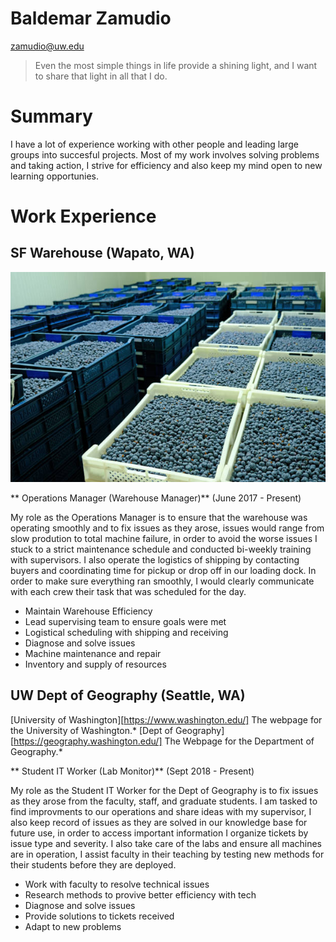 # Baldemar Zamudio

zamudio@uw.edu

> Even the most simple things in life provide a shining light, and I want to share that light in all that I do.

# Summary

I have a lot of experience working with other people and leading large groups into succesful projects. Most of my work involves solving problems and taking action, I strive for efficiency and also keep my mind open to new learning opportunies.

# Work Experience

## SF Warehouse (Wapato, WA)

![A Warehouse](/files/warehouse.jpg)


** Operations Manager (Warehouse Manager)** (June 2017 - Present)

My role as the Operations Manager is to ensure that the warehouse was operating smoothly and to fix issues as they arose, issues would range from slow prodution to total machine failure, in order to avoid the worse issues I stuck to a strict maintenance schedule and conducted bi-weekly training with supervisors. I also operate the logistics of shipping by contacting buyers and coordinating time for pickup or drop off in our loading dock. In order to make sure everything ran smoothly, I would clearly communicate with each crew their task that was scheduled for the day.

- Maintain Warehouse Efficiency
- Lead supervising team to ensure goals were met
- Logistical scheduling with shipping and receiving
- Diagnose and solve issues
- Machine maintenance and repair
- Inventory and supply of resources

## UW Dept of Geography (Seattle, WA)

[University of Washington][https://www.washington.edu/] The webpage for the University of Washington.*
[Dept of Geography][https://geography.washington.edu/] The Webpage for the Department of Geography.*

** Student IT Worker (Lab Monitor)** (Sept 2018 - Present)

My role as the Student IT Worker for the Dept of Geography is to fix issues as they arose from the faculty, staff, and graduate students. I am tasked to find improvments to our operations and share ideas with my supervisor, I also keep record of issues as they are solved in our knowledge base for future use, in order to access important information I organize tickets by issue type and severity. I also take care of the labs and ensure all machines are in operation, I assist faculty in their teaching by testing new methods for their students before they are deployed.

- Work with faculty to resolve technical issues
- Research methods to provive better efficiency with tech
- Diagnose and solve issues
- Provide solutions to tickets received
- Adapt to new problems
